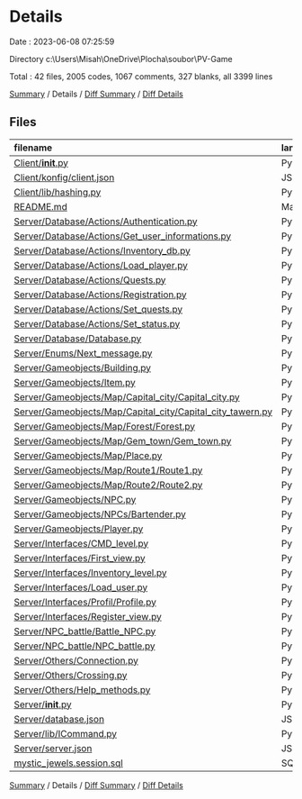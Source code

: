 # Details

Date : 2023-06-08 07:25:59

Directory c:\\Users\\Misah\\OneDrive\\Plocha\\soubor\\PV-Game

Total : 42 files,  2005 codes, 1067 comments, 327 blanks, all 3399 lines

[Summary](results.md) / Details / [Diff Summary](diff.md) / [Diff Details](diff-details.md)

## Files
| filename | language | code | comment | blank | total |
| :--- | :--- | ---: | ---: | ---: | ---: |
| [Client/__init__.py](/Client/__init__.py) | Python | 119 | 1 | 14 | 134 |
| [Client/konfig/client.json](/Client/konfig/client.json) | JSON | 6 | 0 | 0 | 6 |
| [Client/lib/hashing.py](/Client/lib/hashing.py) | Python | 5 | 0 | 1 | 6 |
| [README.md](/README.md) | Markdown | 79 | 0 | 22 | 101 |
| [Server/Database/Actions/Authentication.py](/Server/Database/Actions/Authentication.py) | Python | 32 | 47 | 4 | 83 |
| [Server/Database/Actions/Get_user_informations.py](/Server/Database/Actions/Get_user_informations.py) | Python | 17 | 32 | 2 | 51 |
| [Server/Database/Actions/Inventory_db.py](/Server/Database/Actions/Inventory_db.py) | Python | 49 | 115 | 7 | 171 |
| [Server/Database/Actions/Load_player.py](/Server/Database/Actions/Load_player.py) | Python | 24 | 52 | 3 | 79 |
| [Server/Database/Actions/Quests.py](/Server/Database/Actions/Quests.py) | Python | 10 | 19 | 1 | 30 |
| [Server/Database/Actions/Registration.py](/Server/Database/Actions/Registration.py) | Python | 30 | 61 | 4 | 95 |
| [Server/Database/Actions/Set_quests.py](/Server/Database/Actions/Set_quests.py) | Python | 8 | 15 | 1 | 24 |
| [Server/Database/Actions/Set_status.py](/Server/Database/Actions/Set_status.py) | Python | 30 | 62 | 4 | 96 |
| [Server/Database/Database.py](/Server/Database/Database.py) | Python | 11 | 8 | 2 | 21 |
| [Server/Enums/Next_message.py](/Server/Enums/Next_message.py) | Python | 4 | 3 | 1 | 8 |
| [Server/Gameobjects/Building.py](/Server/Gameobjects/Building.py) | Python | 111 | 58 | 26 | 195 |
| [Server/Gameobjects/Item.py](/Server/Gameobjects/Item.py) | Python | 14 | 32 | 4 | 50 |
| [Server/Gameobjects/Map/Capital_city/Capital_city.py](/Server/Gameobjects/Map/Capital_city/Capital_city.py) | Python | 57 | 3 | 10 | 70 |
| [Server/Gameobjects/Map/Capital_city/Capital_city_tawern.py](/Server/Gameobjects/Map/Capital_city/Capital_city_tawern.py) | Python | 18 | 0 | 4 | 22 |
| [Server/Gameobjects/Map/Forest/Forest.py](/Server/Gameobjects/Map/Forest/Forest.py) | Python | 29 | 0 | 3 | 32 |
| [Server/Gameobjects/Map/Gem_town/Gem_town.py](/Server/Gameobjects/Map/Gem_town/Gem_town.py) | Python | 19 | 0 | 2 | 21 |
| [Server/Gameobjects/Map/Place.py](/Server/Gameobjects/Map/Place.py) | Python | 145 | 0 | 31 | 176 |
| [Server/Gameobjects/Map/Route1/Route1.py](/Server/Gameobjects/Map/Route1/Route1.py) | Python | 21 | 0 | 3 | 24 |
| [Server/Gameobjects/Map/Route2/Route2.py](/Server/Gameobjects/Map/Route2/Route2.py) | Python | 20 | 0 | 2 | 22 |
| [Server/Gameobjects/NPC.py](/Server/Gameobjects/NPC.py) | Python | 10 | 14 | 2 | 26 |
| [Server/Gameobjects/NPCs/Bartender.py](/Server/Gameobjects/NPCs/Bartender.py) | Python | 84 | 0 | 12 | 96 |
| [Server/Gameobjects/Player.py](/Server/Gameobjects/Player.py) | Python | 105 | 98 | 12 | 215 |
| [Server/Interfaces/CMD_level.py](/Server/Interfaces/CMD_level.py) | Python | 29 | 26 | 9 | 64 |
| [Server/Interfaces/First_view.py](/Server/Interfaces/First_view.py) | Python | 87 | 57 | 19 | 163 |
| [Server/Interfaces/Inventory_level.py](/Server/Interfaces/Inventory_level.py) | Python | 243 | 74 | 28 | 345 |
| [Server/Interfaces/Load_user.py](/Server/Interfaces/Load_user.py) | Python | 31 | 11 | 2 | 44 |
| [Server/Interfaces/Profil/Profile.py](/Server/Interfaces/Profil/Profile.py) | Python | 116 | 52 | 20 | 188 |
| [Server/Interfaces/Register_view.py](/Server/Interfaces/Register_view.py) | Python | 166 | 55 | 27 | 248 |
| [Server/NPC_battle/Battle_NPC.py](/Server/NPC_battle/Battle_NPC.py) | Python | 7 | 0 | 1 | 8 |
| [Server/NPC_battle/NPC_battle.py](/Server/NPC_battle/NPC_battle.py) | Python | 116 | 40 | 18 | 174 |
| [Server/Others/Connection.py](/Server/Others/Connection.py) | Python | 50 | 42 | 9 | 101 |
| [Server/Others/Crossing.py](/Server/Others/Crossing.py) | Python | 16 | 40 | 5 | 61 |
| [Server/Others/Help_methods.py](/Server/Others/Help_methods.py) | Python | 8 | 27 | 1 | 36 |
| [Server/__init__.py](/Server/__init__.py) | Python | 63 | 12 | 10 | 85 |
| [Server/database.json](/Server/database.json) | JSON | 5 | 0 | 0 | 5 |
| [Server/lib/ICommand.py](/Server/lib/ICommand.py) | Python | 5 | 11 | 1 | 17 |
| [Server/server.json](/Server/server.json) | JSON | 5 | 0 | 0 | 5 |
| [mystic_jewels.session.sql](/mystic_jewels.session.sql) | SQL | 1 | 0 | 0 | 1 |

[Summary](results.md) / Details / [Diff Summary](diff.md) / [Diff Details](diff-details.md)